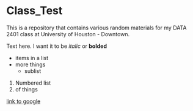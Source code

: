 # Class_Test

This is a repository that contains various random materials for my DATA 2401 class at University of Houston - Downtown. 


Text here. I want it to be *italic* or **bolded**

- items in a list
- more things
  + sublist 
  
1. Numbered list
2. of things

[link to google](www.google.com)


